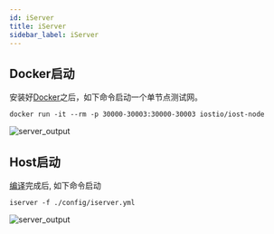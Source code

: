 ```yaml
---
id: iServer
title: iServer
sidebar_label: iServer
---
```


## Docker启动
安装好[Docker](https://docs.docker.com/install)之后，如下命令启动一个单节点测试网。

```
docker run -it --rm -p 30000-30003:30000-30003 iostio/iost-node
```
![server_output](assets/5-lucky-bet/Lucky-Bet-Operation/server_output.png)

## Host启动


[编译](4-running-iost-node/Building-IOST.md)完成后, 如下命令启动
```
iserver -f ./config/iserver.yml
```
![server_output](assets/5-lucky-bet/Lucky-Bet-Operation/server_output.png)

